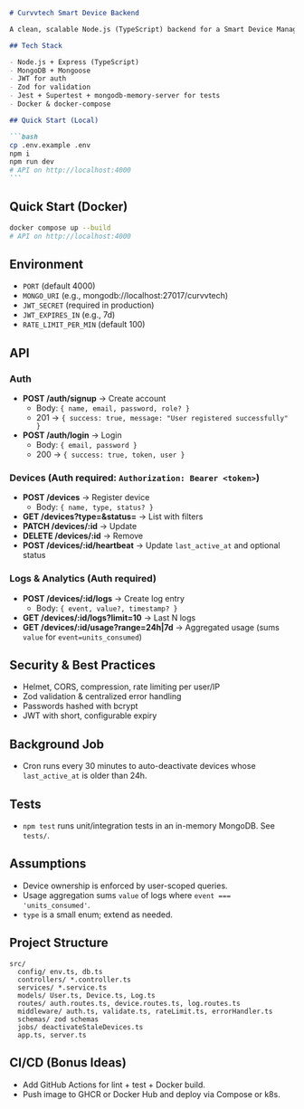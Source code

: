 ````md
# Curvvtech Smart Device Backend

A clean, scalable Node.js (TypeScript) backend for a Smart Device Management Platform with JWT auth, device CRUD, logs, analytics, rate limiting, background jobs, tests, and Docker.

## Tech Stack

- Node.js + Express (TypeScript)
- MongoDB + Mongoose
- JWT for auth
- Zod for validation
- Jest + Supertest + mongodb-memory-server for tests
- Docker & docker-compose

## Quick Start (Local)

```bash
cp .env.example .env
npm i
npm run dev
# API on http://localhost:4000
```
````

## Quick Start (Docker)

```bash
docker compose up --build
# API on http://localhost:4000
```

## Environment

- `PORT` (default 4000)
- `MONGO_URI` (e.g., mongodb://localhost:27017/curvvtech)
- `JWT_SECRET` (required in production)
- `JWT_EXPIRES_IN` (e.g., 7d)
- `RATE_LIMIT_PER_MIN` (default 100)

## API

### Auth

- **POST /auth/signup** → Create account
  - Body: `{ name, email, password, role? }`
  - 201 → `{ success: true, message: "User registered successfully" }`
- **POST /auth/login** → Login
  - Body: `{ email, password }`
  - 200 → `{ success: true, token, user }`

### Devices (Auth required: `Authorization: Bearer <token>`)

- **POST /devices** → Register device
  - Body: `{ name, type, status? }`
- **GET /devices?type=&status=** → List with filters
- **PATCH /devices/:id** → Update
- **DELETE /devices/:id** → Remove
- **POST /devices/:id/heartbeat** → Update `last_active_at` and optional status

### Logs & Analytics (Auth required)

- **POST /devices/:id/logs** → Create log entry
  - Body: `{ event, value?, timestamp? }`
- **GET /devices/:id/logs?limit=10** → Last N logs
- **GET /devices/:id/usage?range=24h|7d** → Aggregated usage (sums `value` for `event=units_consumed`)

## Security & Best Practices

- Helmet, CORS, compression, rate limiting per user/IP
- Zod validation & centralized error handling
- Passwords hashed with bcrypt
- JWT with short, configurable expiry

## Background Job

- Cron runs every 30 minutes to auto-deactivate devices whose `last_active_at` is older than 24h.

## Tests

- `npm test` runs unit/integration tests in an in-memory MongoDB. See `tests/`.

## Assumptions

- Device ownership is enforced by user-scoped queries.
- Usage aggregation sums `value` of logs where `event === 'units_consumed'`.
- `type` is a small enum; extend as needed.

## Project Structure

```
src/
  config/ env.ts, db.ts
  controllers/ *.controller.ts
  services/ *.service.ts
  models/ User.ts, Device.ts, Log.ts
  routes/ auth.routes.ts, device.routes.ts, log.routes.ts
  middleware/ auth.ts, validate.ts, rateLimit.ts, errorHandler.ts
  schemas/ zod schemas
  jobs/ deactivateStaleDevices.ts
  app.ts, server.ts
```

## CI/CD (Bonus Ideas)

- Add GitHub Actions for lint + test + Docker build.
- Push image to GHCR or Docker Hub and deploy via Compose or k8s.
